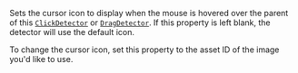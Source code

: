 Sets the cursor icon to display when the mouse is hovered over the parent
of this [`ClickDetector`](https://create.roblox.com/docs/reference/engine/classes/ClickDetector) or [`DragDetector`](https://create.roblox.com/docs/reference/engine/classes/DragDetector). If this property is
left blank, the detector will use the default icon.

To change the cursor icon, set this property to the asset ID of the image
you'd like to use.